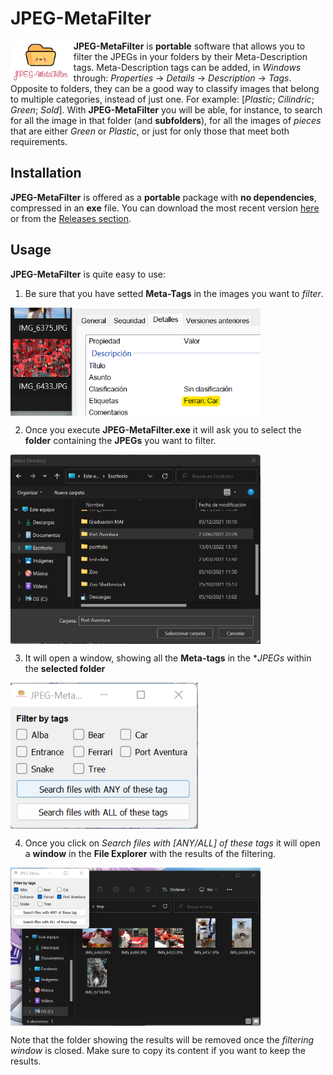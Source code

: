 # JPEG-MetaFilter
<img src="./UI/JPEG-MetaFilter-logo.png" width="20%" align="left"> **JPEG-MetaFilter** is **portable** software that allows you to filter the JPEGs in your folders by their Meta-Description tags. Meta-Description tags can be added, in _Windows_ through: _Properties_ -> _Details_ -> _Description_ -> _Tags_. Opposite to folders, they can be a good way to classify images that belong to multiple categories, instead of just one. For example: [_Plastic_; _Cilindric_; _Green_; _Sold_]. With **JPEG-MetaFilter** you will be able, for instance, to search for all the image in that folder (and **subfolders**), for all the images of _pieces_ that are either _Green_ or _Plastic_, or just for only those that meet both requirements.

## Installation
**JPEG-MetaFilter** is offered as a **portable** package with **no dependencies**, compressed in an **exe** file. You can download the most recent version <a href="https://github.com/Eric-Canas/JPEG-MetaFilter/releases/download/1.1/JPEG-MetaFilter.exe" target="_blank">here</a> or from the <a href="https://github.com/Eric-Canas/JPEG-MetaFilter/releases" target="_blank">Releases section</a>.

## Usage
**JPEG-MetaFilter** is quite easy to use:

1. Be sure that you have setted **Meta-Tags** in the images you want to _filter_.
<img align="center" src="./DocsResources/SetTags.png" width=400 alt="Process for setting tags">

2. Once you execute **JPEG-MetaFilter.exe** it will ask you to select the **folder** containing the **JPEGs** you want to filter.
<img align="center" src="./DocsResources/SelectDirectory.png" width=400 alt="Selecting a folder to filter">

3. It will open a window, showing all the **Meta-tags** in the **JPEGs* within the **selected folder**
<img align="center" src="./DocsResources/Window.png" width=300 alt="Selecting the tags to for the filtering">

4. Once you click on _Search files with [ANY/ALL] of these tags_ it will open a **window** in the **File Explorer** with the results of the filtering.
<img align="center" src="./DocsResources/Result.png" width=400 alt="Result of the filtering">

Note that the folder showing the results will be removed once the _filtering window_ is closed. Make sure to copy its content if you want to keep the results.
